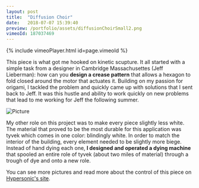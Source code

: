 ```yaml
---
layout: post
title:  "Diffusion Choir"
date:   2018-07-07 15:39:40
preview: /portfolio/assets/diffusionChoirSmall2.png
vimeoId: 187037469
---
```


{% include vimeoPlayer.html id=page.vimeoId %}

This piece is what got me hooked on kinetic scupture. It all started with a simple task from a designer in Cambridge Massachusettes (Jeff Lieberman): how can you __design a crease pattern__ that allows a hexagon to fold closed around the motor that actuates it. Building on my passion for origami, I tackled the problem and quickly came up with solutions that I sent back to Jeff. It was this hustle and ability to work quickly on new problems that lead to me working for Jeff the following summer. 

![Picture]({{"/assets/origamiPrototype.jpg"|absolute_url}})

My other role on this project was to make every piece slightly less white. The material that proved to be the most durable for this application was tyvek which comes in one color: blindingly white. In order to match the interior of the building, every element needed to be slightly more biege. Instead of hand dying each one, __I designed and operated a dying machine__ that spooled an entire role of tyvek (about two miles of material) through a trough of dye and onto a new role. 

You can see more pictures and read more about the control of this piece on [Hypersonic's site](http://www.hypersonic.cc/projects/diffusion-choir).

